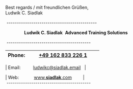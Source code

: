 

Best regards / mit freundlichen Grüßen,  
Ludwik C. Siadlak

  

 --------------------------------------------

               **Ludwik C. Siadlak**  **Advanced Training Solutions**

 -----------------------------------------

| Phone:          [+49 162 833 226 1](tel:+491628332261)       |  
|-----------------------------------------|

| Email:          [ludwikc@siadlak.email](mailto:ludwikc@siadlak.email)   |

| Web:            [www.**siadlak**.com](http://www.siadlak.com/)         |  
 -----------------------------------------